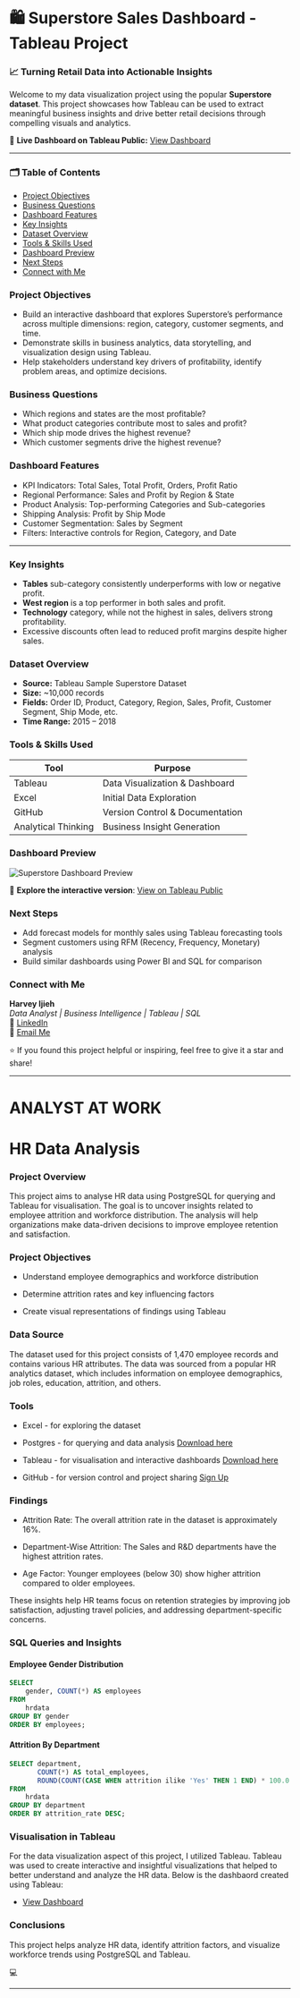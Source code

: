 # 🛍️ Superstore Sales Dashboard - Tableau Project

### 📈 Turning Retail Data into Actionable Insights

Welcome to my data visualization project using the popular **Superstore dataset**. This project showcases how Tableau can be used to extract meaningful business insights and drive better retail decisions through compelling visuals and analytics.

🔗 **Live Dashboard on Tableau Public:** [View Dashboard](https://public.tableau.com/your_dashboard_link)

---

### 🗂️ Table of Contents
- [Project Objectives](#project-objectives)
- [Business Questions](#business-questions)
- [Dashboard Features](#dashboard-features)
- [Key Insights](#key-insights)
- [Dataset Overview](#dataset-overview)
- [Tools & Skills Used](#tools--skills-used)
- [Dashboard Preview](#dashboard-preview)
- [Next Steps](#next-steps)
- [Connect with Me](#connect-with-me)

### Project Objectives

- Build an interactive dashboard that explores Superstore’s performance across multiple dimensions: region, category, customer segments, and time.
- Demonstrate skills in business analytics, data storytelling, and visualization design using Tableau.
- Help stakeholders understand key drivers of profitability, identify problem areas, and optimize decisions.

### Business Questions

- Which regions and states are the most profitable?
- What product categories contribute most to sales and profit?
- Which ship mode drives the highest revenue?
- Which customer segments drive the highest revenue?

### Dashboard Features

- KPI Indicators: Total Sales, Total Profit, Orders, Profit Ratio  
- Regional Performance: Sales and Profit by Region & State  
- Product Analysis: Top-performing Categories and Sub-categories  
- Shipping Analysis: Profit by Ship Mode  
- Customer Segmentation: Sales by Segment  
- Filters: Interactive controls for Region, Category, and Date  

---

### Key Insights

- **Tables** sub-category consistently underperforms with low or negative profit.  
- **West region** is a top performer in both sales and profit.  
- **Technology** category, while not the highest in sales, delivers strong profitability.  
- Excessive discounts often lead to reduced profit margins despite higher sales.

### Dataset Overview

- **Source:** Tableau Sample Superstore Dataset  
- **Size:** ~10,000 records  
- **Fields:** Order ID, Product, Category, Region, Sales, Profit, Customer Segment, Ship Mode, etc.  
- **Time Range:** 2015 – 2018  

### Tools & Skills Used

| Tool         | Purpose                            |
|--------------|------------------------------------|
| Tableau      | Data Visualization & Dashboard     |
| Excel        | Initial Data Exploration           |
| GitHub       | Version Control & Documentation    |
| Analytical Thinking | Business Insight Generation |

### Dashboard Preview

![Superstore Dashboard Preview](images/superstore_dashboard_preview.png)

🔗 **Explore the interactive version**: [View on Tableau Public](https://public.tableau.com/your_dashboard_link)

### Next Steps

- Add forecast models for monthly sales using Tableau forecasting tools  
- Segment customers using RFM (Recency, Frequency, Monetary) analysis  
- Build similar dashboards using Power BI and SQL for comparison  

### Connect with Me

**Harvey Ijieh**  
_Data Analyst | Business Intelligence | Tableau | SQL_  
🔗 [LinkedIn](https://www.linkedin.com/in/your-profile)  
📧 [Email Me](mailto:your-email@example.com)

⭐️ If you found this project helpful or inspiring, feel free to give it a star and share!


---
# ANALYST AT WORK

# HR Data Analysis

### Project Overview 
This project aims to analyse HR data using PostgreSQL for querying and Tableau for visualisation. The goal is to uncover insights related to employee attrition and workforce distribution. The analysis will help organizations make data-driven decisions to improve employee retention and satisfaction.

### Project Objectives

- Understand employee demographics and workforce distribution

- Determine attrition rates and key influencing factors

- Create visual representations of findings using Tableau

### Data Source
The dataset used for this project consists of 1,470 employee records and contains various HR attributes. 
The data was sourced from a popular HR analytics dataset, which includes information on employee demographics, job roles, education, attrition, and others.

### Tools
- Excel - for exploring the dataset

- Postgres - for querying and data analysis [Download here](https://www.postgresql.org/)

- Tableau - for visualisation and interactive dashboards [Download here](https://www.tableau.com/products/public/download)

- GitHub - for version control and project sharing [Sign Up](https://github.com/)

### Findings 

- Attrition Rate: The overall attrition rate in the dataset is approximately 16%.

- Department-Wise Attrition: The Sales and R&D departments have the highest attrition rates.

- Age Factor: Younger employees (below 30) show higher attrition compared to older employees.

These insights help HR teams focus on retention strategies by improving job satisfaction, adjusting travel policies, and addressing department-specific concerns.

### SQL Queries and Insights
#### Employee Gender Distribution
```sql
SELECT 
    gender, COUNT(*) AS employees
FROM 
    hrdata
GROUP BY gender
ORDER BY employees;
```
#### Attrition By Department

```sql
SELECT department, 
       COUNT(*) AS total_employees, 
       ROUND(COUNT(CASE WHEN attrition ilike 'Yes' THEN 1 END) * 100.0 / COUNT(*),2) AS attrition_rate
FROM
    hrdata
GROUP BY department
ORDER BY attrition_rate DESC;
```

### Visualisation in Tableau
For the data visualization aspect of this project, I utilized Tableau. Tableau was used to create interactive and insightful visualizations that helped to better understand and analyze the HR data. Below is the dashbaord created using Tableau:
- [View Dashboard](https://public.tableau.com/app/profile/harvey.ijieh/viz/HRAnalyticsUpload/HRDASHBOARD)
### Conclusions

This project helps analyze HR data, identify attrition factors, and visualize workforce trends using PostgreSQL and Tableau.

💻

--- 

